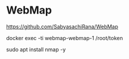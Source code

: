 # WebMap

https://github.com/SabyasachiRana/WebMap

docker exec -ti webmap-webmap-1 /root/token

sudo apt install nmap -y
